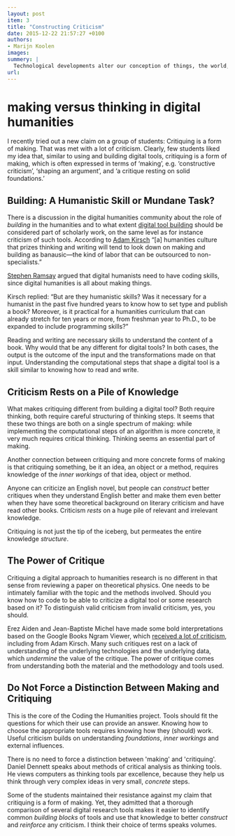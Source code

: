 ```yaml
---
layout: post
item: 3
title: "Constructing Criticism"
date: 2015-12-22 21:57:27 +0100
authors: 
- Marijn Koolen
images:
summery: |
  Technological developments alter our conception of things, the world, or even the universe. They change your perspective and filter your interpretation of the world around you. 
url: 
---
```

# making versus thinking in digital humanities 

I recently tried out a new claim on a group of students: Critiquing is a form of making. That was met with a lot of criticism. Clearly, few students liked my idea that, similar to using and building digital tools, critiquing is a form of making, which is often expressed in terms of ‘making’, e.g. ‘constructive criticism’, ‘shaping an argument’, and ‘a critique resting on solid foundations.’

## Building: A Humanistic Skill or Mundane Task?
There is a discussion in the digital humanities community about the role of *building* in the humanities and to what extent [digital tool building](http://stephenramsay.us/text/2011/01/11/on-building/) should be considered part of scholarly work, on the same level as for instance criticism of such tools.
According to [Adam Kirsch](http://www.newrepublic.com/article/117428/limits-digital-humanities-adam-kirsch) “[a] humanities culture that prizes thinking and writing will tend to look down on making and building as banausic—the kind of labor that can be outsourced to non-specialists.”

[Stephen Ramsay](http://stephenramsay.us/text/2011/01/08/whos-in-and-whos-out/) argued that digital humanists need to have coding skills, since digital humanities is all about making things.

Kirsch replied: “But are they humanistic skills? Was it necessary for a humanist in the past five hundred years to know how to set type and publish a book? Moreover, is it practical for a humanities curriculum that can already stretch for ten years or more, from freshman year to Ph.D., to be expanded to include programming skills?”

Reading and writing are necessary skills to understand the content of a book. Why would that be any different for digital tools? In both cases, the output is the outcome of the input and the transformations made on that input. Understanding the computational steps that shape a digital tool is a skill similar to knowing how to read and write. 

## Criticism Rests on a Pile of Knowledge
What makes critiquing different from building a digital tool? Both require thinking, both require careful structuring of thinking steps. It seems that these two things are both on a single spectrum of making: while implementing the computational steps of an algorithm is more concrete, it very much requires critical thinking. Thinking seems an essential part of making. 

Another connection between critiquing and more concrete forms of making is that critiquing something, be it an idea, an object or a method, requires knowledge of the *inner workings* of that idea, object or method. 

Anyone can criticize an English novel, but people can *construct* better critiques when they understand English better and make them even better when they have some theoretical background on literary criticism and have read other books. Criticism *rests* on a huge pile of relevant and irrelevant knowledge. 

Critiquing is not just the tip of the iceberg, but permeates the entire knowledge *structure*.

## The Power of Critique 
Critiquing a digital approach to humanities research is no different in that sense from reviewing a paper on theoretical physics. One needs to be intimately familiar with the topic and the methods involved. Should you know how to code to be able to criticize a digital tool or some research based on it? To distinguish valid criticism from invalid criticism, yes, you should.

Erez Aiden and Jean-Baptiste Michel have made some bold interpretations based on the Google Books Ngram Viewer, which [received a lot of criticism](http://www.culturomics.org/Resources/faq), including from Adam Kirsch. Many such critiques rest on a lack of understanding of the underlying technologies and the underlying data, which *undermine* the value of the critique. The power of critique comes from understanding both the material and the methodology and tools used.

## Do Not Force a Distinction Between Making and Critiquing
This is the core of the Coding the Humanities project. Tools should fit the questions for which their use can provide an answer. Knowing how to choose the appropriate tools requires knowing how they (should) work. Useful criticism builds on understanding *foundations*, *inner workings* and external influences. 

There is no need to force a distinction between 'making' and 'critiquing'. Daniel Dennett speaks about methods of critical analysis as thinking tools. He views computers as thinking tools par excellence, because they help us think through very complex ideas in very small, *concrete* steps. 

Some of the students maintained their resistance against my claim that critiquing is a form of making. Yet, they admitted that a thorough comparison of several digital research tools makes it easier to identify common *building blocks* of tools and use that knowledge to better *construct* and *reinforce* any criticism. I think their choice of terms speaks volumes.